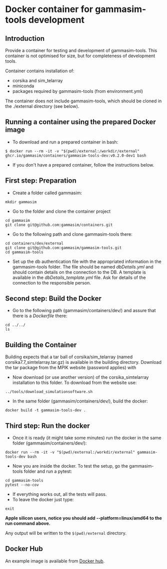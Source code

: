# Docker container for gammasim-tools development

## Introduction

Provide a container for testing and development of gammasim-tools. This container is not optimised for size, but for completeness of development tools.

Container contains installation of:

- corsika and sim\_telarray
- miniconda
- packages required by gammasim-tools (from environment.yml)

The container does not include gammasim-tools, which should be cloned in the ./external directory (see below).

## Running a container using the prepared Docker image

- To download and run a prepared container in bash:

```
$ docker run --rm -it -v "$(pwd)/external:/workdir/external" ghcr.io/gammasim/containers/gammasim-tools-dev:v0.2.0-dev1 bash
```
- If you don't have a prepared container, follow the instructions below.

## First step: Preparation
- Create a folder called gammasim:
```
mkdir gammasim
```
- Go to the folder and clone the container project
```
cd gammasim
git clone git@github.com:gammasim/containers.git
```
- Go to the following path and clone gammasim-tools there:
```
cd containers/dev/external
git clone git@github.com:gammasim/gammasim-tools.git
cd gammasim-tools
```
- Set up the db authentication file with the appropriated information in the gammasim-tools folder. The file should be named *dbDetails.yml* and should contain details on the connection to the DB. A template is available in the *dbDetails_template.yml* file. Ask for details of the connection to the responsible person.

## Second step: Build the Docker
- Go to the following path (gammasim/containers/dev/) and assure that there is a *Dockerfile* there:
```
cd ../../
ls
```

## Building the Container

Building expects that a tar ball of corsika/sim\_telarray (named corsika7.7\_simtelarray.tar.gz) is available in the building directory.
Download the tar package from the MPIK website (password applies) with
- Now download (or use another version) of the corsika_simtelarray installation to this folder. To download from the website use:

```
../tools/download_simulationsoftware.sh
```
- In the same folder (gammasim/containers/dev/), build the docker:
```
docker build -t gammasim-tools-dev .
```
## Third step: Run the docker
- Once it is ready (it might take some minutes) run the docker in the same folder (gammasim/containers/dev/):
```
docker run --rm -it -v "$(pwd)/external:/workdir/external" gammasim-tools-dev bash
```
- Now you are inside the docker. To test the setup, go the gammasim-tools folder and run a pytest:
```
cd gammasim-tools
pytest --no-cov
```
- If everything works out, all the tests will pass.
- To leave the docker just type:
```
exit
```

__Apple silicon users, notice you should add --platform=linux/amd64 to the run command above.__

Any output will be written to the `$(pwd)/external` directory.

## Docker Hub

An example image is available from [Docker hub](https://hub.docker.com/repository/docker/gernotmaier/gammasim-tools-dev).
